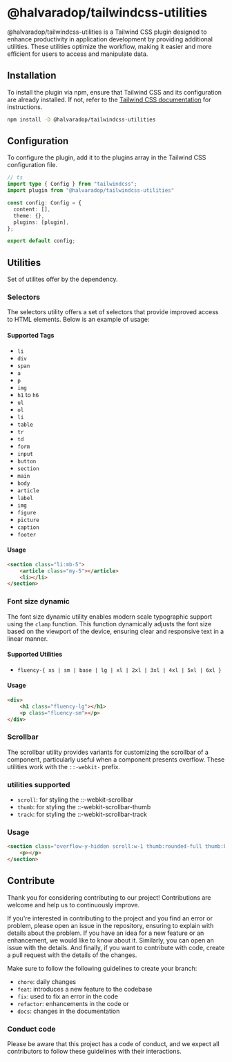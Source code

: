 # @halvaradop/tailwindcss-utilities

@halvaradop/tailwindcss-utilities is a Tailwind CSS plugin designed to enhance productivity in application development by providing additional utilities. These utilities optimize the workflow, making it easier and more efficient for users to access and manipulate data.

## Installation

To install the plugin via npm, ensure that Tailwind CSS and its configuration are already installed. If not, refer to the [Tailwind CSS documentation](https://tailwindcss.com/docs/installation) for instructions.

```bash
npm install -D @halvaradop/tailwindcss-utilities
```

## Configuration
To configure the plugin, add it to the plugins array in the Tailwind CSS configuration file.

```ts
// ts
import type { Config } from "tailwindcss";
import plugin from "@halvaradop/tailwindcss-utilities"

const config: Config = {
  content: [],
  theme: {},
  plugins: [plugin],
};

export default config;
```

## Utilities
Set of utilites offer by the dependency.


### Selectors
The selectors utility offers a set of selectors that provide improved access to HTML elements. Below is an example of usage:


#### Supported Tags
- `li`
- `div`
- `span`
- `a`
- `p`
- `img`
- `h1` to `h6`
- `ul`
- `ol`
- `li`
- `table`
- `tr`
- `td`
- `form`
- `input`
- `button`
- `section`
- `main`
- `body`
- `article`
- `label`
- `img`
- `figure`
- `picture`
- `caption`
- `footer`


#### Usage
```html
<section class="li:mb-5">
    <article class="my-5"></article>
    <li></li>
</section>
```

### Font size dynamic
The font size dynamic utility enables modern scale typographic support using the `clamp` function. This function dynamically adjusts the font size based on the viewport of the device, ensuring clear and responsive text in a linear manner.


#### Supported Utilities
- `fluency-{ xs | sm | base | lg | xl | 2xl | 3xl | 4xl | 5xl | 6xl }`


#### Usage
```html
<div>
    <h1 class="fluency-lg"></h1>
    <p class="fluency-sm"></p>
</div>
```

### Scrollbar
The scrollbar utility provides variants for customizing the scrollbar of a component, particularly useful when a component presents overflow. These utilities work with the `::-webkit-` prefix.


### utilities supported
- `scroll`: for styling the ::-webkit-scrollbar
- `thumb`: for styling the ::-webkit-scrollbar-thumb
- `track`: for styling the ::-webkit-scrollbar-track

### Usage
```html
<section class="overflow-y-hidden scroll:w-1 thumb:rounded-full thumb:bg-slate-400 track:my-1">
    <p></p>
</section>
```

## Contribute
Thank you for considering contributing to our project! Contributions are welcome and help us to continuously improve.

If you're interested in contributing to the project and you find an error or problem, please open an issue in the repository, ensuring to explain with details about the problem. If you have an idea for a new feature or an enhancement, we would like to know about it. Similarly, you can open an issue with the details. And finally, if you want to contribute with code, create a pull request with the details of the changes.

Make sure to follow the following guidelines to create your branch:

- `chore`: daily changes
- `feat`: introduces a new feature to the codebase
- `fix`: used to fix an error in the code
- `refactor`: enhancements in the code or
- `docs`: changes in the documentation

### Conduct code
Please be aware that this project has a code of conduct, and we expect all contributors to follow these guidelines with their interactions.
